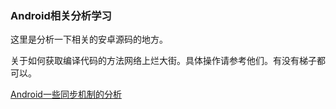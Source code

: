 ### Android相关分析学习

这里是分析一下相关的安卓源码的地方。

关于如何获取编译代码的方法网络上烂大街。具体操作请参考他们。有没有梯子都可以。

[Android一些同步机制的分析](Android/sync.md)